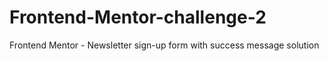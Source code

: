 # Frontend-Mentor-challenge-2
Frontend Mentor - Newsletter sign-up form with success message solution
